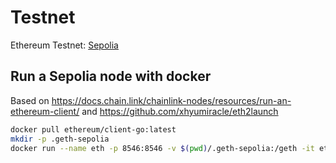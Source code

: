 # Testnet

Ethereum Testnet: [Sepolia](https://ethereum.org/en/developers/docs/networks/#sepolia)

## Run a Sepolia node with docker

Based on <https://docs.chain.link/chainlink-nodes/resources/run-an-ethereum-client/>
and <https://github.com/xhyumiracle/eth2launch>

```sh
docker pull ethereum/client-go:latest
mkdir -p .geth-sepolia 
docker run --name eth -p 8546:8546 -v $(pwd)/.geth-sepolia:/geth -it ethereum/client-go --sepolia --ws --ipcdisable --ws.addr 0.0.0.0 --ws.origins="*" --datadir /geth
```
